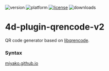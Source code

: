 ![version](https://img.shields.io/badge/version-17%2B-3E8B93)
![platform](https://img.shields.io/static/v1?label=platform&message=osx-intel%20|%20osx-arm%20|%20win-64&color=blue)
[![license](https://img.shields.io/github/license/miyako/4d-plugin-qrencode-v2)](LICENSE)
![downloads](https://img.shields.io/github/downloads/miyako/4d-plugin-qrencode-v2/total)

# 4d-plugin-qrencode-v2
QR code generator based on [libqrencode](https://fukuchi.org/works/qrencode/).

### Syntax

[miyako.github.io](https://miyako.github.io/2019/10/11/4d-plugin-qrencode.html)
